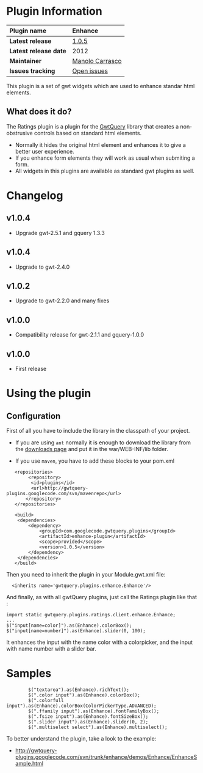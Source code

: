 

# Plugin Information #

| **Plugin name** |Enhance|
|:----------------|:------|
| **Latest release** |[1.0.5](http://gwtquery-plugins.googlecode.com/svn/mavenrepo/com/googlecode/gwtquery/plugins/enhance-plugin/1.0.4/enhance-plugin-1.0.5.jar)|
| **Latest release date** |2012   |
| **Maintainer**  |[Manolo Carrasco](http://code.google.com/u/manuel.carrasco.m/)|
| **Issues tracking** | [Open issues](http://code.google.com/p/gwtquery-plugins/issues/list?can=2&q=label%3AEnhance)|

This plugin is a set of gwt widgets which are used to enhance standar html elements.


## What does it do? ##
The Ratings plugin is a plugin for the [GwtQuery](http://code.google.com/p/gwtquery/) library that creates a non-obstrusive controls based on standard html elements.

  * Normally it hides the original html element and enhances it to give a better user experience.
  * If you enhance form elements they will work as usual when submiting a form.
  * All widgets in this plugins are available as standard gwt plugins as well.

# Changelog #
## v1.0.4 ##
  * Upgrade gwt-2.5.1 and gquery 1.3.3
## v1.0.4 ##
  * Upgrade to gwt-2.4.0
## v1.0.2 ##
  * Upgrade to gwt-2.2.0 and many fixes
## v1.0.0 ##
  * Compatibility release for gwt-2.1.1 and gquery-1.0.0
## v1.0.0 ##
  * First release

# Using the plugin #

## Configuration ##

First of all you have to include the library in the classpath of your project.
  * If you are using `ant` normally it is enough to download the library from the [downloads page](http://code.google.com/p/gwtquery-plugins/downloads/list) and put it in the war/WEB-INF/lib folder.

  * If you use `maven`, you have to add these blocks to your pom.xml
```
   <repositories>
        <repository>
         <id>plugins</id>
         <url>http://gwtquery-plugins.googlecode.com/svn/mavenrepo</url>
       </repository>
   </repositories>

   <build>
    <dependencies>
        <dependency>
            <groupId>com.googlecode.gwtquery.plugins</groupId>
            <artifactId>enhance-plugin</artifactId>
            <scope>provided</scope>
            <version>1.0.5</version>
        </dependency>
    </dependencies>
   </build>
```

Then you need to inherit the plugin in your Module.gwt.xml file:
```
  <inherits name='gwtquery.plugins.enhance.Enhance'/>
```

And finally, as with all gwtQuery plugins, just call the Ratings plugin like that :
```
import static gwtquery.plugins.ratings.client.enhance.Enhance;
...
$("input[name=color]").as(Enhance).colorBox();
$("input[name=number]").as(Enhance).slider(0, 100);
```

It enhances the input with the name color with a colorpicker, and the input with name number with a slider bar.

# Samples #

```
        $("textarea").as(Enhance).richText();
        $(".color input").as(Enhance).colorBox();
        $(".colorfull input").as(Enhance).colorBox(ColorPickerType.ADVANCED);
        $(".ffamily input").as(Enhance).fontFamilyBox();
        $(".fsize input").as(Enhance).fontSizeBox();
        $(".slider input").as(Enhance).slider(0, 2);
        $(".multiselect select").as(Enhance).multiselect();
```

To better understand the plugin, take a look to the example:
  * http://gwtquery-plugins.googlecode.com/svn/trunk/enhance/demos/Enhance/EnhanceSample.html